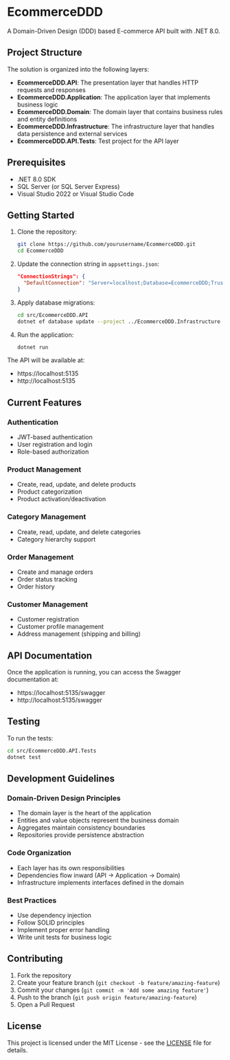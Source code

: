 # EcommerceDDD

A Domain-Driven Design (DDD) based E-commerce API built with .NET 8.0.

## Project Structure

The solution is organized into the following layers:

- **EcommerceDDD.API**: The presentation layer that handles HTTP requests and responses
- **EcommerceDDD.Application**: The application layer that implements business logic
- **EcommerceDDD.Domain**: The domain layer that contains business rules and entity definitions
- **EcommerceDDD.Infrastructure**: The infrastructure layer that handles data persistence and external services
- **EcommerceDDD.API.Tests**: Test project for the API layer

## Prerequisites

- .NET 8.0 SDK
- SQL Server (or SQL Server Express)
- Visual Studio 2022 or Visual Studio Code

## Getting Started

1. Clone the repository:
   ```bash
   git clone https://github.com/yourusername/EcommerceDDD.git
   cd EcommerceDDD
   ```

2. Update the connection string in `appsettings.json`:
   ```json
   "ConnectionStrings": {
     "DefaultConnection": "Server=localhost;Database=EcommerceDDD;Trusted_Connection=True;TrustServerCertificate=True;"
   }
   ```

3. Apply database migrations:
   ```bash
   cd src/EcommerceDDD.API
   dotnet ef database update --project ../EcommerceDDD.Infrastructure
   ```

4. Run the application:
   ```bash
   dotnet run
   ```

The API will be available at:
- https://localhost:5135
- http://localhost:5135

## Current Features

### Authentication
- JWT-based authentication
- User registration and login
- Role-based authorization

### Product Management
- Create, read, update, and delete products
- Product categorization
- Product activation/deactivation

### Category Management
- Create, read, update, and delete categories
- Category hierarchy support

### Order Management
- Create and manage orders
- Order status tracking
- Order history

### Customer Management
- Customer registration
- Customer profile management
- Address management (shipping and billing)

## API Documentation

Once the application is running, you can access the Swagger documentation at:
- https://localhost:5135/swagger
- http://localhost:5135/swagger

## Testing

To run the tests:
```bash
cd src/EcommerceDDD.API.Tests
dotnet test
```

## Development Guidelines

### Domain-Driven Design Principles
- The domain layer is the heart of the application
- Entities and value objects represent the business domain
- Aggregates maintain consistency boundaries
- Repositories provide persistence abstraction

### Code Organization
- Each layer has its own responsibilities
- Dependencies flow inward (API → Application → Domain)
- Infrastructure implements interfaces defined in the domain

### Best Practices
- Use dependency injection
- Follow SOLID principles
- Implement proper error handling
- Write unit tests for business logic

## Contributing

1. Fork the repository
2. Create your feature branch (`git checkout -b feature/amazing-feature`)
3. Commit your changes (`git commit -m 'Add some amazing feature'`)
4. Push to the branch (`git push origin feature/amazing-feature`)
5. Open a Pull Request

## License

This project is licensed under the MIT License - see the [LICENSE](LICENSE) file for details. 